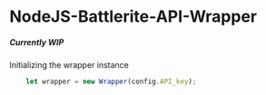 # NodeJS-Battlerite-API-Wrapper

##### Currently WIP

Initializing the wrapper instance 

```javascript
	let wrapper = new Wrapper(config.API_key);
```
